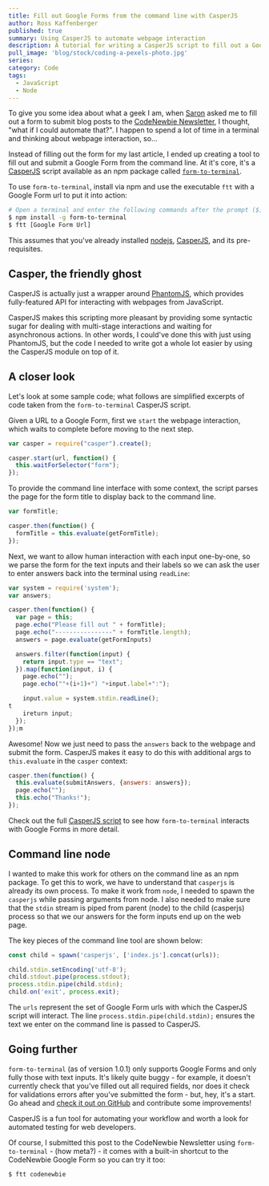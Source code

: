 ```yaml
---
title: Fill out Google Forms from the command line with CasperJS
author: Ross Kaffenberger
published: true
summary: Using CasperJS to automate webpage interaction
description: A tutorial for writing a CasperJS script to fill out a Google Form, which is also available now as an npm package called "form-to-terminal"
pull_image: 'blog/stock/coding-a-pexels-photo.jpg'
series:
category: Code
tags:
  - JavaScript
  - Node
---
```


To give you some idea about what a geek I am, when [Saron](https://twitter.com/saronyitbarek) asked me to fill out a form to submit blog posts to the
[CodeNewbie Newsletter](http://www.codenewbie.org/blogs/submit-to-the-codenewbie-newsletter), I thought, "what if I could automate that?". I happen to spend a lot of time in a terminal and thinking about webpage interaction, so...

Instead of filling out the form for my last article, I ended up creating a tool to fill out and submit a Google Form from the command line. At it's core, it's a [CasperJS](http://casperjs.org/) script available as an npm package
called [`form-to-terminal`](https://github.com/rossta/form-to-terminal).

To use `form-to-terminal`, install via npm and use the executable `ftt` with a
Google Form url to put it into action:

```bash
# Open a terminal and enter the following commands after the prompt ($):
$ npm install -g form-to-terminal
$ ftt [Google Form Url]
```

This assumes that you've already installed [nodejs](https://nodejs.org/en/download/package-manager/),  [CasperJS](http://docs.casperjs.org/en/latest/installation.html), and its pre-requisites.

## Casper, the friendly ghost

CasperJS is actually just a wrapper around [PhantomJS](http://phantomjs.org/), which provides
fully-featured API for interacting with webpages from JavaScript.

CasperJS makes this scripting more pleasant by providing some syntactic sugar for dealing
with multi-stage interactions and waiting for asynchronous actions. In other
words, I could've done this with just using PhantomJS, but the code I needed to
write got a whole lot easier by using the CasperJS module on top of it.

## A closer look

Let's look at some sample code; what follows are simplified excerpts of code
taken from the `form-to-terminal` CasperJS script.

Given a URL to a Google Form, first we `start` the webpage interaction, which waits to complete
before moving to the next step.

```javascript
var casper = require("casper").create();

casper.start(url, function() {
  this.waitForSelector("form");
});
```

To provide the command line interface with some context, the script parses the
page for the form title to display back to the command line.

```javascript
var formTitle;

casper.then(function() {
  formTitle = this.evaluate(getFormTitle);
});
```

Next, we want to allow human interaction with each input one-by-one, so we parse
the form for the text inputs and their labels so we can ask the user to enter answers back into the
terminal using `readLine`:

```javascript
var system = require('system');
var answers;

casper.then(function() {
  var page = this;
  page.echo("Please fill out " + formTitle);
  page.echo("----------------" + formTitle.length);
  answers = page.evaluate(getFormInputs)

  answers.filter(function(input) {
    return input.type == "text";
  }).map(function(input, i) {
    page.echo("");
    page.echo(""+(i+1)+") "+input.label+":");

    input.value = system.stdin.readLine();
t
    ireturn input;
  });
});m
```

Awesome! Now we just need to pass the `answers` back to the webpage and submit
the form. CasperJS makes it easy to do this with additional args to
`this.evaluate` in the `casper` context:

```javascript
casper.then(function() {
  this.evaluate(submitAnswers, {answers: answers});
  page.echo("");
  this.echo("Thanks!");
});
```

Check out the full [CasperJS script](https://github.com/rossta/form-to-terminal/blob/96a4dd8be4b071b5bfb5adb50676a6383c685240/index.js) to see how `form-to-terminal` interacts with Google Forms in more detail.

## Command line node

I wanted to make this work for others on the command line as an npm package. To
get this to work, we have to understand that `casperjs` is already its own
process. To make it work from `node`, I needed to spawn the `casperjs` while
passing arguments from node. I also needed to make sure that the `stdin`
stream is piped from parent (node) to the child (casperjs) process so that we our answers
for the form inputs end up on the web page.

The key pieces of the command line tool are shown below:

```javascript
const child = spawn('casperjs', ['index.js'].concat(urls));

child.stdin.setEncoding('utf-8');
child.stdout.pipe(process.stdout);
process.stdin.pipe(child.stdin);
child.on('exit', process.exit);
```

The `urls` represent the set of Google Form urls with which the CasperJS script
will interact. The line `process.stdin.pipe(child.stdin);` ensures the text we
enter on the command line is passed to CasperJS.

## Going further

`form-to-terminal` (as of version 1.0.1) only supports Google Forms and only
fully those with text inputs. It's likely quite buggy - for example, it doesn't
currently check that you've filled out all required fields, nor does it check
for validations errors after you've submitted the form - but, hey, it's a start.
Go ahead and [check it out on GitHub](https://github.com/rossta/form-to-terminal) and contribute some improvements!

CasperJS is a fun tool for automating your workflow and worth a look for
automated testing for web developers.

Of course, I submitted this post to the CodeNewbie Newsletter using
`form-to-terminal` - (how meta?) - it comes with a built-in shortcut to the
CodeNewbie Google Form so you can try it too:

```javascript
$ ftt codenewbie
```
